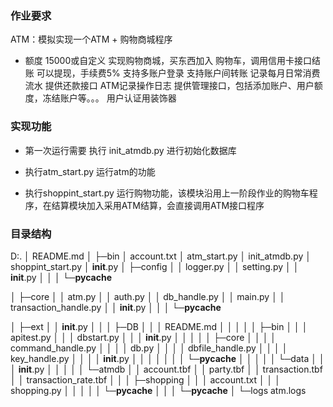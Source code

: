 ### 作业要求

ATM：模拟实现一个ATM + 购物商城程序

- 额度 15000或自定义
实现购物商城，买东西加入 购物车，调用信用卡接口结账
可以提现，手续费5%
支持多账户登录
支持账户间转账
记录每月日常消费流水
提供还款接口
ATM记录操作日志
提供管理接口，包括添加账户、用户额度，冻结账户等。。。
用户认证用装饰器

### 实现功能 

- 第一次运行需要  执行 init_atmdb.py 进行初始化数据库

- 执行atm_start.py 运行atm的功能 

- 执行shoppint_start.py  运行购物功能，该模块沿用上一阶段作业的购物车程序，在结算模块加入采用ATM结算，会直接调用ATM接口程序


### 目录结构


D:.
│  README.md
│
├─bin
│      account.txt
│      atm_start.py
│      init_atmdb.py
│      shoppint_start.py
│      __init__.py
│
├─config
│  │  logger.py
│  │  setting.py
│  │  __init__.py
│  │
│  └─__pycache__

│
├─core
│  │  atm.py
│  │  auth.py
│  │  db_handle.py
│  │  main.py
│  │  transaction_handle.py
│  │  __init__.py
│  │
│  └─__pycache__

│
├─ext
│  │  __init__.py
│  │
│  ├─DB
│  │  │  README.md
│  │  │
│  │  ├─bin
│  │  │      apitest.py
│  │  │      dbstart.py
│  │  │      __init__.py
│  │  │
│  │  ├─core
│  │  │  │  command_handle.py
│  │  │  │  db.py
│  │  │  │  dbfile_handle.py
│  │  │  │  key_handle.py
│  │  │  │  __init__.py
│  │  │  │
│  │  │  └─__pycache__
│  │  │
│  │  └─data
│  │      │  __init__.py
│  │      │
│  │      └─atmdb
│  │              account.tbf
│  │              party.tbf
│  │              transaction.tbf
│  │              transaction_rate.tbf
│  │
│  ├─shopping
│  │  │  account.txt
│  │  │  shopping.py
│  │  │
│  │  └─__pycache__
│  │
│  └─__pycache__
│
└─logs
        atm.logs